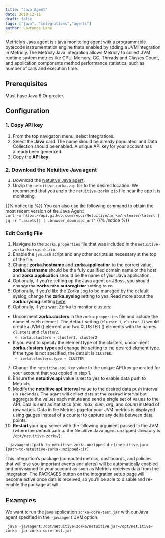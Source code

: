```yaml
---
title: "Java Agent"
date: 2018-12-11
draft: false
tags: ["java", "integrations","agents"]
author: Lawrence Lane
---
```

Metricly’s Java agent is a java monitoring agent with a programmable bytecode instrumentation engine that’s enabled by adding a JVM integration in Metricly. The Metricly Java integration allows Metricly to collect JVM runtime system metrics like CPU, Memory, GC, Threads and Classes Count, and application components method performance statistics, such as number of calls and execution time.

## Prerequisites
Must have Java 6 Or greater.

## Configuration

### 1. Copy API key
1. From the top navigation menu, select Integrations.
2. Select the **Java** card. The name should be already populated, and Data Collection should be enabled. A unique API key for your account has already been generated.
3. Copy the **API key**.

### 2. Download the Netuitive Java agent

1. Download the [Netuitive Java agent](https://github.com/netuitive/zorka/releases/latest).
2. Unzip the `netuitive-zorka.zip` file to the desired location. We recommend that you unzip the `netuitive-zorka.zip` file near the app it is monitoring.

{{% notice tip %}}
You can also use the following command to obtain the most recent version of the Java Agent:   
`curl -s https://api.github.com/repos/Netuitive/zorka/releases/latest | jq -r ".assets[] | .browser_download_url"`
{{% /notice %}}

### Edit Config File

1. Navigate to the `zorka.properties` file that was included in the `netuitive-zorka-{version}.zip`.
2. Enable the `jvm.bsh` script and any other scripts as necessary at the top of the file.
3. Change **zorka.hostname** and **zorka.application** to the correct value. **zorka.hostname** should be the fully qualified domain name of the host and **zorka.application** should be the name of your Java application.
4. Optionally, if you’re setting up the Java agent on JBoss, you should change the **zorka.mbs.autoregister** setting to no.
5. Optionally, if you’d like the Zorka Log to be managed by the default syslog, change the **zorka.syslog** setting to yes. Read more about the **zorka.syslog** setting [here](http://zorka.io/install/logging.html).
6. Optionally, if you want Zorka to monitor clusters:
  - Uncomment **zorka.clusters** in the `zorka.properties` file and include the name of each element. The default setting (`cluster 1`, `cluster 2`) would create a JVM () element and two CLUSTER () elements with the names `cluster1` and `cluster2`.
    - `zorka.clusters = cluster1, cluster2`
  - If you want to specify the element type of the clusters, uncomment **zorka.clusters.type** and change the setting to the desired element type. If the type is not specified, the default is `CLUSTER`.
    - `zorka.clusters.type = CLUSTER`
7. Change the `netuitive.api.key` value to the unique API key generated for your account that you copied in step 1.
8. Ensure the **netuitive.api** value is set to yes to enable data push to Metricly.
9. Modify the **netuitive.api.interval** value to the desired data push interval (in seconds). The agent will collect data at the desired interval but aggregate the values each minute and send a single set of values to the API. Data is sent as statistics (_min_, _max_, _sum_, _avg_, and _count_) instead of raw values. Data in the Metrics pagefor your JVM metrics is displayed using gauges instead of a counter to capture any delta between data points.
10. **Restart** your app server with the following argument passed to the JVM (where the default path to the Netuitive Java agent unzipped directory is `/opt/netuitive-zorka/`):

```
 -javaagent:[path-to-netuitive-zorka-unzipped-dir]/netuitive.jar=[path-to-netuitive-zorka-unzipped-dir]
```

This integration’s package (computed metrics, dashboards, and policies that will give you important events and alerts) will be automatically enabled and provisioned to your account as soon as Metricly receives data from the integration. The PACKAGES button on the integration setup page will become active once data is received, so you’ll be able to disable and re-enable the package at will.

## Examples

We want to run the java application `zorka-core-test.jar` with our Java agent specified in the `-javaagent` JVM option.

```
 java -javaagent:/opt/netuitive-zorka/netuitive.jar=/opt/netuitive-zorka -jar zorka-core-test.jar
 ```
